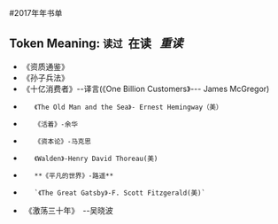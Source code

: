 #2017年年书单

## Token Meaning: `读过`  **在读**   *重读*

* 《资质通鉴》
* 《孙子兵法》
* 《十亿消费者》--译言(《One Billion Customers》--- James McGregor)
*        《The Old Man and the Sea》- Ernest Hemingway（美）
*        《活着》-余华
*        《资本论》-马克思
*        《Walden》-Henry David Thoreau(美)
*        **《平凡的世界》-路遥**
*        `《The Great Gatsby》-F. Scott Fitzgerald(美)`
*  《激荡三十年》　--吴晓波
